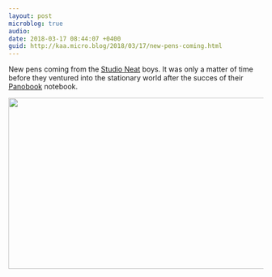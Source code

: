 ```yaml
---
layout: post
microblog: true
audio: 
date: 2018-03-17 08:44:07 +0400
guid: http://kaa.micro.blog/2018/03/17/new-pens-coming.html
---
```

New pens coming from the [Studio Neat](https://www.studioneat.com) boys. It was only a matter of time before they ventured into the stationary world after the succes of their [Panobook](https://www.studioneat.com/products/panobook) notebook.

<img src="http://www.kaa.bz/uploads/2018/c8ce8cae1f.jpg" width="600" height="337" />
